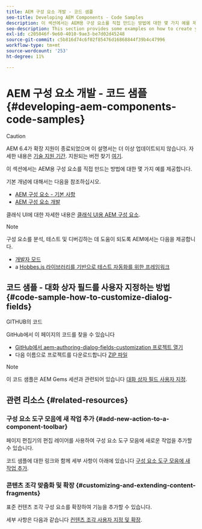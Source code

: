 ```yaml
---
title: AEM 구성 요소 개발 - 코드 샘플
seo-title: Developing AEM Components - Code Samples
description: 이 섹션에서는 AEM용 구성 요소를 직접 만드는 방법에 대한 몇 가지 예를 제공합니다.
seo-description: This section provides some examples on how to create your own components for AEM.
exl-id: c205046f-9e60-4010-9ae3-be7d02d45248
source-git-commit: c5b816d74c6f02f85476d16868844f39b4c47996
workflow-type: tm+mt
source-wordcount: '253'
ht-degree: 11%

---
```


# AEM 구성 요소 개발 - 코드 샘플{#developing-aem-components-code-samples}

>[!CAUTION]
>
>AEM 6.4가 확장 지원이 종료되었으며 이 설명서는 더 이상 업데이트되지 않습니다. 자세한 내용은 [기술 지원 기간](https://helpx.adobe.com/kr/support/programs/eol-matrix.html). 지원되는 버전 찾기 [여기](https://experienceleague.adobe.com/docs/).

이 섹션에서는 AEM용 구성 요소를 직접 만드는 방법에 대한 몇 가지 예를 제공합니다.

기본 개념에 대해서는 다음을 참조하십시오.

* [AEM 구성 요소 - 기본 사항](/help/sites-developing/components-basics.md)
* [AEM 구성 요소 개발](/help/sites-developing/developing-components.md)

클래식 UI에 대한 자세한 내용은 [클래식 UI용 AEM 구성 요소](/help/sites-developing/developing-components-classic.md).

>[!NOTE]
>
>구성 요소를 분석, 테스트 및 디버깅하는 데 도움이 되도록 AEM에서는 다음을 제공합니다.
>
>* [개발자 모드](/help/sites-developing/developer-mode.md)
>* a [Hobbes.js 라이브러리를 기반으로 테스트 자동화를 위한 프레임워크](/help/sites-developing/hobbes.md)
>


## 코드 샘플 - 대화 상자 필드를 사용자 지정하는 방법 {#code-sample-how-to-customize-dialog-fields}

GITHUB의 코드

GitHub에서 이 페이지의 코드를 찾을 수 있습니다

* [GitHub에서 aem-authoring-dialog-fields-customization 프로젝트 열기](https://github.com/Adobe-Marketing-Cloud/aem-authoring-dialog-fields-customization)
* 다음 이름으로 프로젝트를 다운로드합니다 [ZIP 파일](https://github.com/Adobe-Marketing-Cloud/aem-authoring-dialog-fields-customization/archive/master.zip)

>[!NOTE]
>
>이 코드 샘플은 AEM Gems 세션과 관련되어 있습니다 [대화 상자 필드 사용자 지정](https://experienceleague.adobe.com/docs/experience-manager-gems-events/gems/gems2015/aem-customizing-dialog-fields-in-touch-ui.html).

## 관련 리소스 {#related-resources}

### 구성 요소 도구 모음에 새 작업 추가 {#add-new-action-to-a-component-toolbar}

페이지 편집기의 편집 레이어를 사용하여 구성 요소 도구 모음에 새로운 작업을 추가할 수 있습니다.

코드 샘플에 대한 링크와 함께 세부 사항이 아래에 있습니다 [구성 요소 도구 모음에 새 작업 추가](/help/sites-developing/customizing-page-authoring-touch.md#add-new-action-to-a-component-toolbar).

### 콘텐츠 조각 맞춤화 및 확장 {#customizing-and-extending-content-fragments}

표준 컨텐츠 조각 구성 요소를 확장하여 기능을 추가할 수 있습니다.

세부 사항은 다음과 같습니다 [컨텐츠 조각 사용자 지정 및 확장](/help/sites-developing/customizing-content-fragments.md).
